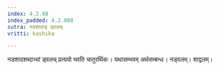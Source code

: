 ```yaml
---
index: 4.2.88
index_padded: 4.2.088
sutra: नडशादाड् ड्वलच्
vritti: kashika

---
```

नडशादशब्दाभ्यां ड्वलच् प्रत्ययो भवति चातुरर्थिकः। यथासम्भवम् अर्थसम्बन्धः। नड्वलम्। शाद्वलम्।